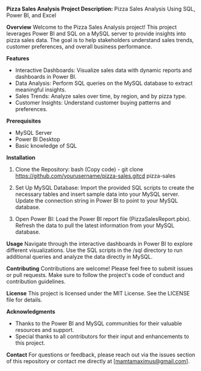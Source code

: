 **Pizza Sales Analysis**
**Project Description:**
Pizza Sales Analysis Using SQL, Power BI, and Excel

**Overview**
Welcome to the Pizza Sales Analysis project! This project leverages Power BI and SQL on a MySQL server to provide insights into pizza sales data. The goal is to help stakeholders understand sales trends, customer preferences, and overall business performance.

**Features**
- Interactive Dashboards: Visualize sales data with dynamic reports and dashboards in Power BI.
- Data Analysis: Perform SQL queries on the MySQL database to extract meaningful insights.
- Sales Trends: Analyze sales over time, by region, and by pizza type.
- Customer Insights: Understand customer buying patterns and preferences.

**Prerequisites**
- MySQL Server
- Power BI Desktop
- Basic knowledge of SQL

**Installation**
1. Clone the Repository:
bash (Copy code) -  git clone https://github.com/yourusername/pizza-sales.gitcd pizza-sales

2. Set Up MySQL Database:
Import the provided SQL scripts to create the necessary tables and insert sample data into your MySQL server.
Update the connection string in Power BI to point to your MySQL database.

3. Open Power BI:
Load the Power BI report file (PizzaSalesReport.pbix).
Refresh the data to pull the latest information from your MySQL database.


**Usage**
Navigate through the interactive dashboards in Power BI to explore different visualizations.
Use the SQL scripts in the /sql directory to run additional queries and analyze the data directly in MySQL.


**Contributing**
Contributions are welcome! Please feel free to submit issues or pull requests. Make sure to follow the project's code of conduct and contribution guidelines.


**License**
This project is licensed under the MIT License. See the LICENSE file for details.


**Acknowledgments**
- Thanks to the Power BI and MySQL communities for their valuable resources and support.
- Special thanks to all contributors for their input and enhancements to this project.

  
**Contact**
For questions or feedback, please reach out via the issues section of this repository or contact me directly at [mamtamaximus@gmail.com].
